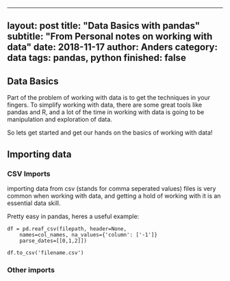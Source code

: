 
---
layout: post
title: "Data Basics with pandas"
subtitle: "From Personal notes on working with data"
date: 2018-11-17
author: Anders
category: data
tags: pandas, python
finished: false
---

## Data Basics

Part of the problem of working with data is to get the techniques in your
fingers. To simplify working with data, there are some great tools like pandas
and R, and a lot of the time in working with data is going to be manipulation
and exploration of data.

So lets get started and get our hands on the basics of working with data!

## Importing data

### CSV Imports

importing data from csv (stands for comma seperated values) files is very common when
working with data, and getting a hold of working with it is an essential data
skill.

Pretty easy in pandas, heres a useful example:

```
df = pd.reaf_csv(filepath, header=None,
    names=col_names, na_values={'column': ['-1']}
    parse_dates=[[0,1,2]])

df.to_csv('filename.csv')
```



### Other imports



